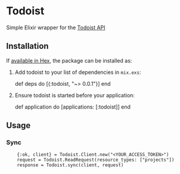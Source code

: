 # Todoist

Simple Elixir wrapper for the [Todoist API](http://developer.todoist.com)

## Installation

If [available in Hex](https://hexdocs.pm/todoist/0.0.1), the package can be installed as:

  1. Add todoist to your list of dependencies in `mix.exs`:

        def deps do
          [{:todoist, "~> 0.0.1"}]
        end

  2. Ensure todoist is started before your application:

        def application do
          [applications: [:todoist]]
        end

## Usage

### Sync 
        {:ok, client} = Todoist.Client.new("<YOUR_ACCESS_TOKEN>")
        request = Todoist.ReadRequest(resource_types: ["projects"])
        response = Todoist.sync(client, request)
